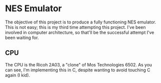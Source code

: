 # NES Emulator

The objective of this project is to produce a fully functioning NES emulator. This is not easy; this is my third time attempting this project. I've been involved in computer architecture, so that'll be the successful attempt I've been waiting for. 

## CPU

The CPU is the Ricoh 2A03, a "clone" of Mos Technologies 6502. As you can see, I'm implementing this in C, despite wanting to avoid touching C again (I kid).